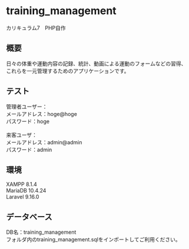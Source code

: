 # training_management
カリキュラム7　PHP自作

## 概要
日々の体重や運動内容の記録、統計、動画による運動のフォームなどの習得、<br>
これらを一元管理するためのアプリケーションです。

## テスト
管理者ユーザー：<br>
    メールアドレス：hoge@hoge<br>
    パスワード：hoge<br>
<br>
来客ユーザ：<br>
    メールアドレス：admin@admin<br>
    パスワード：admin<br>

## 環境
XAMPP 8.1.4<br>
MariaDB 10.4.24<br>
Laravel 9.16.0

## データベース
DB名：training_management<br>
    フォルダ内のtraining_management.sqlをインポートしてご利用ください。
